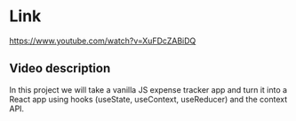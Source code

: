 # Link

https://www.youtube.com/watch?v=XuFDcZABiDQ

## Video description

In this project we will take a vanilla JS expense tracker app and turn it into a React app using hooks (useState, useContext, useReducer) and the context API.
